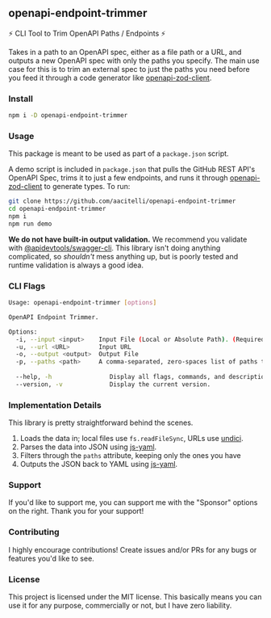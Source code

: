 ## openapi-endpoint-trimmer

⚡ CLI Tool to Trim OpenAPI Paths / Endpoints ⚡

Takes in a path to an OpenAPI spec, either as a file path or a URL, and outputs a new OpenAPI spec with only the paths you specify. The main use case for this is to trim an external spec to just the paths you need before you feed it through a code generator like [openapi-zod-client](https://github.com/astahmer/openapi-zod-client).

### Install

```bash
npm i -D openapi-endpoint-trimmer
```

### Usage

This package is meant to be used as part of a `package.json` script. 

A demo script is included in `package.json` that pulls the GitHub REST API's OpenAPI Spec, trims it to just a few endpoints, and runs it through [openapi-zod-client](https://github.com/astahmer/openapi-zod-client) to generate types. To run:

```bash
git clone https://github.com/aacitelli/openapi-endpoint-trimmer
cd openapi-endpoint-trimmer
npm i
npm run demo
```

**We do not have built-in output validation.** We recommend you validate with [@apidevtools/swagger-cli](https://github.com/APIDevTools/swagger-cli). This library isn't doing anything complicated, so *shouldn't* mess anything up, but is poorly tested and runtime validation is always a good idea.

### CLI Flags

```bash
Usage: openapi-endpoint-trimmer [options]

OpenAPI Endpoint Trimmer.

Options:
  -i, --input <input>    Input File (Local or Absolute Path). (Required: Either this or --url).
  -u, --url <URL>        Input URL
  -o, --output <output>  Output File
  -p, --paths <path>     A comma-separated, zero-spaces list of paths to keep. (Ex. /api/v1/users,/api/v1/organizations)
  
  --help, -h                Display all flags, commands, and descriptions.
  --version, -v             Display the current version.
```

### Implementation Details

This library is pretty straightforward behind the scenes.

1. Loads the data in; local files use `fs.readFileSync`, URLs use [undici](https://www.npmjs.com/package/undici).
2. Parses the data into JSON using [js-yaml](https://www.npmjs.com/package/js-yaml).
3. Filters through the `paths` attribute, keeping only the ones you have
4. Outputs the JSON back to YAML using [js-yaml](https://www.npmjs.com/package/js-yaml).

### Support

If you'd like to support me, you can support me with the "Sponsor" options on the right. Thank you for your support!

### Contributing

I highly encourage contributions! Create issues and/or PRs for any bugs or features you'd like to see.

### License

This project is licensed under the MIT license. This basically means you can use it for any purpose, commercially or not, but I have zero liability.